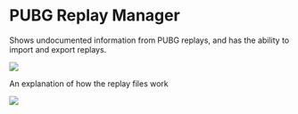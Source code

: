 # PUBG Replay Manager
Shows undocumented information from PUBG replays, and has the ability to import and export replays.

![](https://i.imgur.com/FEfIU6v.jpg)


An explanation of how the replay files work

![](https://i.imgur.com/jdy691I.jpg)
